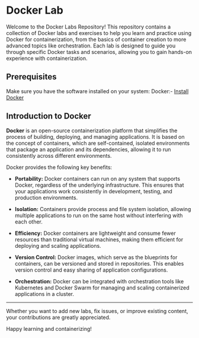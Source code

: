 # Docker Lab

Welcome to the Docker Labs Repository! This repository contains a collection of Docker labs and exercises to help you learn and practice using Docker for containerization, from the basics of container creation to more advanced topics like orchestration. Each lab is designed to guide you through specific Docker tasks and scenarios, allowing you to gain hands-on experience with containerization.

## Prerequisites
Make sure you have the software installed on your system:
Docker:- [Install Docker](https://docs.docker.com/get-docker/)

## Introduction to Docker

**Docker** is an open-source containerization platform that simplifies the process of building, deploying, and managing applications. It is based on the concept of containers, which are self-contained, isolated environments that package an application and its dependencies, allowing it to run consistently across different environments.

Docker provides the following key benefits:

- **Portability:** Docker containers can run on any system that supports Docker, regardless of the underlying infrastructure. This ensures that your applications work consistently in development, testing, and production environments.

- **Isolation:** Containers provide process and file system isolation, allowing multiple applications to run on the same host without interfering with each other.

- **Efficiency:** Docker containers are lightweight and consume fewer resources than traditional virtual machines, making them efficient for deploying and scaling applications.

- **Version Control:** Docker images, which serve as the blueprints for containers, can be versioned and stored in repositories. This enables version control and easy sharing of application configurations.

- **Orchestration:** Docker can be integrated with orchestration tools like Kubernetes and Docker Swarm for managing and scaling containerized applications in a cluster.
_________

Whether you want to add new labs, fix issues, or improve existing content, your contributions are greatly appreciated. 

Happy learning and containerizing!

